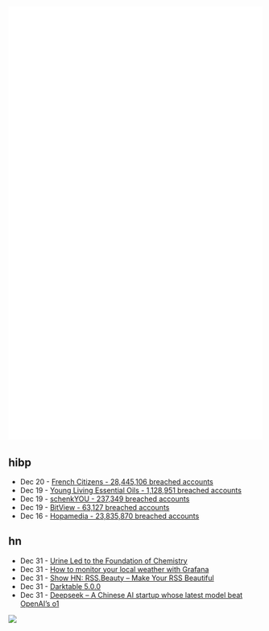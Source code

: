 ![Metrics](https://raw.githubusercontent.com/phixion/phixion/master/metrics.svg)

## hibp

<!--
for https://github.com/phixion/phixion/blob/main/.github/workflows/feeds.yml
-->
<!--START_SECTION:haveibeenpwnd-->
- Dec 20 - [French Citizens - 28,445,106 breached accounts](https://haveibeenpwned.com/PwnedWebsites#FrenchCitizens)
- Dec 19 - [Young Living Essential Oils - 1,128,951 breached accounts](https://haveibeenpwned.com/PwnedWebsites#YoungLivingEssentialOils)
- Dec 19 - [schenkYOU - 237,349 breached accounts](https://haveibeenpwned.com/PwnedWebsites#schenkYOU)
- Dec 19 - [BitView - 63,127 breached accounts](https://haveibeenpwned.com/PwnedWebsites#BitView)
- Dec 16 - [Hopamedia - 23,835,870 breached accounts](https://haveibeenpwned.com/PwnedWebsites#Hopamedia)
<!--END_SECTION:haveibeenpwnd-->

## hn

<!--
for https://github.com/phixion/phixion/blob/main/.github/workflows/feeds.yml
-->
<!--START_SECTION:hn-->
- Dec 31 - [Urine Led to the Foundation of Chemistry](https://bigthink.com/the-past/how-urine-led-to-the-foundation-of-chemistry/)
- Dec 31 - [How to monitor your local weather with Grafana](https://grafana.com/blog/2024/12/26/how-to-monitor-your-local-weather-with-grafana/)
- Dec 31 - [Show HN: RSS.Beauty – Make Your RSS Beautiful](https://rss.beauty/)
- Dec 31 - [Darktable 5.0.0](https://www.darktable.org/2024/12/darktable-5.0.0-released/)
- Dec 31 - [Deepseek – A Chinese AI startup whose latest model beat OpenAI’s o1](https://www.chinatalk.media/p/deepseek-ceo-interview-with-chinas)
<!--END_SECTION:hn-->

<!--
for https://yhype.me
-->
![](https://hit.yhype.me/github/profile?user_id=13013670)
